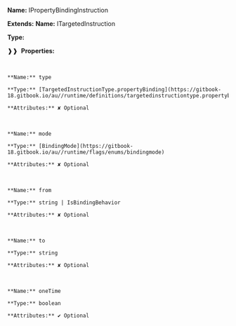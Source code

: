 **Name:** IPropertyBindingInstruction

**Extends:** **Name:** ITargetedInstruction

**Type:**

❱❱&nbsp;&nbsp;**Properties:**

&nbsp;&nbsp;&nbsp;&nbsp;&nbsp;
```
**Name:** type

**Type:** [TargetedInstructionType.propertyBinding](https://gitbook-18.gitbook.io/au//runtime/definitions/targetedinstructiontype.propertybinding)

**Attributes:** ✘ Optional

```

&nbsp;&nbsp;&nbsp;&nbsp;&nbsp;
```
**Name:** mode

**Type:** [BindingMode](https://gitbook-18.gitbook.io/au//runtime/flags/enums/bindingmode)

**Attributes:** ✘ Optional

```

&nbsp;&nbsp;&nbsp;&nbsp;&nbsp;
```
**Name:** from

**Type:** string | IsBindingBehavior

**Attributes:** ✘ Optional

```

&nbsp;&nbsp;&nbsp;&nbsp;&nbsp;
```
**Name:** to

**Type:** string

**Attributes:** ✘ Optional

```

&nbsp;&nbsp;&nbsp;&nbsp;&nbsp;
```
**Name:** oneTime

**Type:** boolean

**Attributes:** ✔ Optional

```

